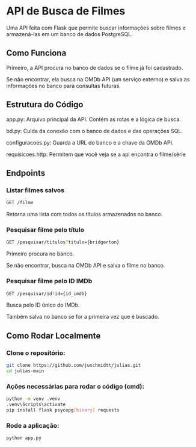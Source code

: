 # API de Busca de Filmes
Uma API feita com Flask que permite buscar informações sobre filmes e armazená-las em um banco de dados PostgreSQL.

## Como Funciona

Primeiro, a API procura no banco de dados se o filme já foi cadastrado.

Se não encontrar, ela busca na OMDb API (um serviço externo) e salva as informações no banco para consultas futuras.

## Estrutura do Código

app.py: Arquivo principal da API. Contém as rotas e a lógica de busca.

bd.py: Cuida da conexão com o banco de dados e das operações SQL.

configuracoes.py: Guarda a URL do banco e a chave da OMDb API.

requisicoes.http: Permitem que você veja se a api encontra o filme/série 

## Endpoints

### Listar filmes salvos 

```bash
GET /filme
```
Retorna uma lista com todos os títulos armazenados no banco.


### Pesquisar filme pelo título 

```bash
GET /pesquisar/titulos?titulo={bridgerton}
```

Primeiro procura no banco.

Se não encontrar, busca na OMDb API e salva o filme no banco.

### Pesquisar filme pelo ID IMDb
```bash
GET /pesquisar/id?id={id_imdb}
```
Busca pelo ID único do IMDb.

Também salva no banco se for a primeira vez que é buscado.

## Como Rodar Localmente

### Clone o repositório:
```bash
git clone https://github.com/juschmidtt/julias.git
cd julias-main
```

### Ações necessárias para rodar o código (cmd):
```bash
python -m venv .venv
.venv\Scripts\activate
pip install flask psycopg[binary] requests
```

### Rode a aplicação:
```bash
python app.py
```





